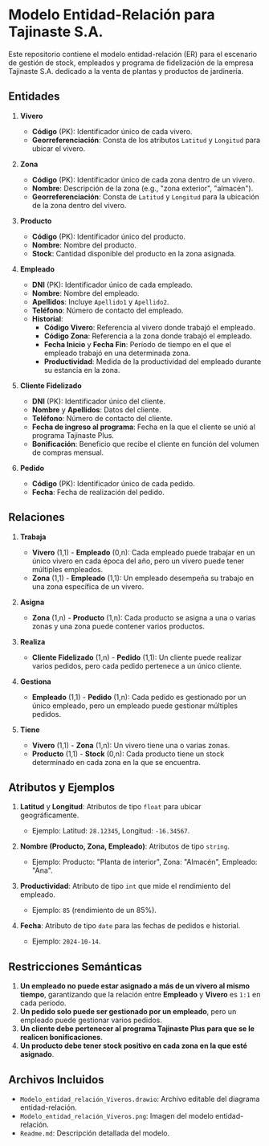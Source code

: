 # Modelo Entidad-Relación para Tajinaste S.A.

Este repositorio contiene el modelo entidad-relación (ER) para el escenario de gestión de stock, empleados y programa de fidelización de la empresa Tajinaste S.A. dedicado a la venta de plantas y productos de jardinería. 

## Entidades

1. **Vivero**
   - **Código** (PK): Identificador único de cada vivero.
   - **Georreferenciación**: Consta de los atributos `Latitud` y `Longitud` para ubicar el vivero.

2. **Zona**
   - **Código** (PK): Identificador único de cada zona dentro de un vivero.
   - **Nombre**: Descripción de la zona (e.g., "zona exterior", "almacén").
   - **Georreferenciación**: Consta de `Latitud` y `Longitud` para la ubicación de la zona dentro del vivero.

3. **Producto**
   - **Código** (PK): Identificador único del producto.
   - **Nombre**: Nombre del producto.
   - **Stock**: Cantidad disponible del producto en la zona asignada.

4. **Empleado**
   - **DNI** (PK): Identificador único de cada empleado.
   - **Nombre**: Nombre del empleado.
   - **Apellidos**: Incluye `Apellido1` y `Apellido2`.
   - **Teléfono**: Número de contacto del empleado.
   - **Historial**:
      - **Código Vivero**: Referencia al vivero donde trabajó el empleado.
      - **Código Zona**: Referencia a la zona donde trabajó el empleado.
      - **Fecha Inicio** y **Fecha Fin**: Período de tiempo en el que el empleado trabajó en una determinada zona.
      - **Productividad**: Medida de la productividad del empleado durante su estancia en la zona.

6. **Cliente Fidelizado**
   - **DNI** (PK): Identificador único del cliente.
   - **Nombre** y **Apellidos**: Datos del cliente.
   - **Teléfono**: Número de contacto del cliente.
   - **Fecha de ingreso al programa**: Fecha en la que el cliente se unió al programa Tajinaste Plus.
   - **Bonificación**: Beneficio que recibe el cliente en función del volumen de compras mensual.

7. **Pedido**
   - **Código** (PK): Identificador único de cada pedido.
   - **Fecha**: Fecha de realización del pedido.

## Relaciones

1. **Trabaja**
   - **Vivero** (1,1) - **Empleado** (0,n): Cada empleado puede trabajar en un único vivero en cada época del año, pero un vivero puede tener múltiples empleados.
   - **Zona** (1,1) - **Empleado** (1,1): Un empleado desempeña su trabajo en una zona específica de un vivero.

2. **Asigna**
   - **Zona** (1,n) - **Producto** (1,n): Cada producto se asigna a una o varias zonas y una zona puede contener varios productos.

3. **Realiza**
   - **Cliente Fidelizado** (1,n) - **Pedido** (1,1): Un cliente puede realizar varios pedidos, pero cada pedido pertenece a un único cliente.

4. **Gestiona**
   - **Empleado** (1,1) - **Pedido** (1,n): Cada pedido es gestionado por un único empleado, pero un empleado puede gestionar múltiples pedidos.

5. **Tiene**
   - **Vivero** (1,1) - **Zona** (1,n): Un vivero tiene una o varias zonas.
   - **Producto** (1,1) - **Stock** (0,n): Cada producto tiene un stock determinado en cada zona en la que se encuentra.

## Atributos y Ejemplos

1. **Latitud** y **Longitud**: Atributos de tipo `float` para ubicar geográficamente.
   - Ejemplo: Latitud: `28.12345`, Longitud: `-16.34567`.

2. **Nombre (Producto, Zona, Empleado)**: Atributos de tipo `string`.
   - Ejemplo: Producto: "Planta de interior", Zona: "Almacén", Empleado: "Ana".

3. **Productividad**: Atributo de tipo `int` que mide el rendimiento del empleado.
   - Ejemplo: `85` (rendimiento de un 85%).

4. **Fecha**: Atributo de tipo `date` para las fechas de pedidos e historial.
   - Ejemplo: `2024-10-14`.

## Restricciones Semánticas

1. **Un empleado no puede estar asignado a más de un vivero al mismo tiempo**, garantizando que la relación entre **Empleado** y **Vivero** es `1:1` en cada período.
2. **Un pedido solo puede ser gestionado por un empleado**, pero un empleado puede gestionar varios pedidos.
3. **Un cliente debe pertenecer al programa Tajinaste Plus para que se le realicen bonificaciones**.
4. **Un producto debe tener stock positivo en cada zona en la que esté asignado**.

## Archivos Incluidos

- `Modelo_entidad_relación_Viveros.drawio`: Archivo editable del diagrama entidad-relación.
- `Modelo_entidad_relación_Viveros.png`: Imagen del modelo entidad-relación.
- `Readme.md`: Descripción detallada del modelo.
